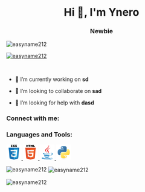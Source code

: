 <h1 align="center">Hi 👋, I'm Ynero</h1>
<h3 align="center">Newbie</h3>

<p align="left"> <img src="https://komarev.com/ghpvc/?username=easyname212&label=Profile%20views&color=0e75b6&style=flat" alt="easyname212" /> </p>

<p align="left"> <a href="https://github.com/ryo-ma/github-profile-trophy"><img src="https://github-profile-trophy.vercel.app/?username=easyname212" alt="easyname212" /></a> </p>

<p align="left"> <a href="https://twitter.com/" target="blank"><img src="https://img.shields.io/twitter/follow/?logo=twitter&style=for-the-badge" alt="" /></a> </p>

- 🔭 I’m currently working on **sd**

- 👯 I’m looking to collaborate on **sad**

- 🤝 I’m looking for help with **dasd**

<h3 align="left">Connect with me:</h3>
<p align="left">
</p>

<h3 align="left">Languages and Tools:</h3>
<p align="left"> <a href="https://www.w3schools.com/css/" target="_blank" rel="noreferrer"> <img src="https://raw.githubusercontent.com/devicons/devicon/master/icons/css3/css3-original-wordmark.svg" alt="css3" width="40" height="40"/> </a> <a href="https://www.w3.org/html/" target="_blank" rel="noreferrer"> <img src="https://raw.githubusercontent.com/devicons/devicon/master/icons/html5/html5-original-wordmark.svg" alt="html5" width="40" height="40"/> </a> <a href="https://www.java.com" target="_blank" rel="noreferrer"> <img src="https://raw.githubusercontent.com/devicons/devicon/master/icons/java/java-original.svg" alt="java" width="40" height="40"/> </a> <a href="https://www.python.org" target="_blank" rel="noreferrer"> <img src="https://raw.githubusercontent.com/devicons/devicon/master/icons/python/python-original.svg" alt="python" width="40" height="40"/> </a> </p>

<p><img align="left" src="https://github-readme-stats.vercel.app/api/top-langs?username=easyname212&show_icons=true&locale=en&layout=compact" alt="easyname212" /></p>

<p>&nbsp;<img align="center" src="https://github-readme-stats.vercel.app/api?username=easyname212&show_icons=true&locale=en" alt="easyname212" /></p>

<p><img align="center" src="https://github-readme-streak-stats.herokuapp.com/?user=easyname212&" alt="easyname212" /></p>
